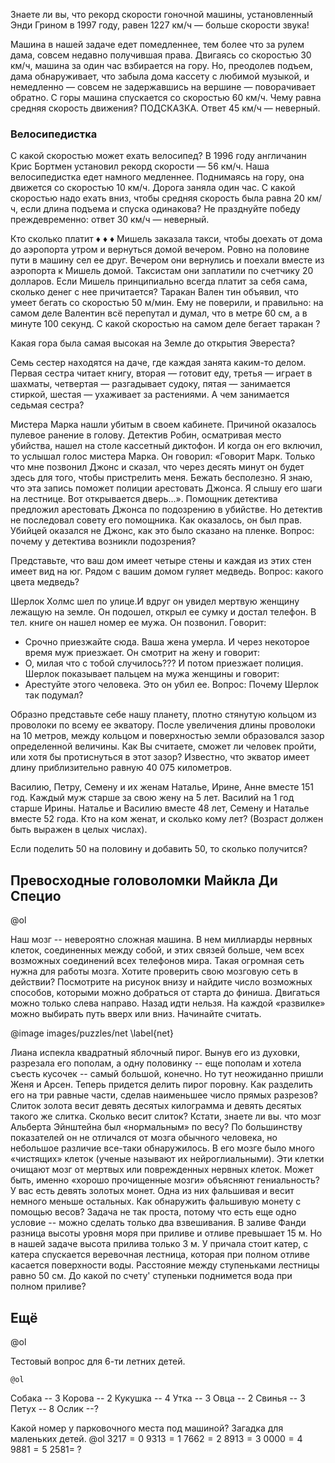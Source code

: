 Знаете ли вы, что рекорд скорости гоночной машины, установленный Энди Грином в 1997 году, равен 1227 км/ч — больше скорости звука!

Машина в нашей задаче едет помедленнее, тем более что за рулем дама, совсем недавно получившая права. Двигаясь со скоростью 30 км/ч, машина за один час взбирается на гору. Но, преодолев подъем, дама обнаруживает, что забыла дома кассету с любимой музыкой, и немедленно — совсем не задержавшись на вершине — поворачивает обратно. С горы машина спускается со скоростью 60 км/ч. Чему равна средняя скорость движения?
ПОДСКАЗКА. Ответ 45 км/ч — неверный.


### Велосипедистка
С какой скоростью может ехать велосипед?
В 1996 году англичанин Крис Бортмен установил рекорд скорости — 56 км/ч. Наша велосипедистка едет намного медленнее. Поднимаясь на гору, она движется со скоростью 10 км/ч. Дорога заняла один час. С какой скоростью надо ехать вниз, чтобы средняя скорость была равна 20 км/ч, если длина подъема и спуска одинакова?
Не празднуйте победу преждевременно: ответ 30 км/ч — неверный.


Кто сколько платит
♦ ♦ ♦
Мишель заказала такси, чтобы доехать от дома до аэропорта утром и вернуться домой вечером. Ровно на половине пути в машину сел ее друг. Вечером они вернулись и поехали вместе из аэропорта к Мишель домой. Таксистам они заплатили по счетчику 20 долларов. Если Мишель принципиально всегда платит за себя сама, сколько денег с нее причитается?
Таракан Вален
тин объявил, что умеет бегать со скоростью 50 м/мин. Ему не поверили, и правильно: на самом деле Валентин всё перепутал и думал, что в метре 60 см, а в минуте 100 секунд. С какой скоростью на самом деле бегает таракан ?

Какая гора была самая высокая на Земле до открытия Эвереста?

Семь сестер находятся на даче, где каждая занята каким-то делом. Первая сестра читает книгу, вторая — готовит еду, третья — играет в шахматы, четвертая — разгадывает судоку, пятая — занимается стиркой, шестая — ухаживает за растениями. А чем занимается седьмая сестра? 

Мистера Марка нашли убитым в своем кабинете. Причиной оказалось пулевое ранение в голову. Детектив Робин, осматривая место убийства, нашел на столе кассетный диктофон. И когда он его включил, то услышал голос мистера Марка. Он говорил: «Говорит Марк. Только что мне позвонил Джонс и сказал, что через десять минут он будет здесь для того, чтобы пристрелить меня. Бежать бесполезно. Я знаю, что эта запись поможет полиции арестовать Джонса. Я слышу его шаги на лестнице. Вот открывается дверь...». Помощник детектива предложил арестовать Джонса по подозрению в убийстве. Но детектив не последовал совету его помощника. Как оказалось, он был прав. Убийцей оказался не Джонс, как это было сказано на пленке. Вопрос: почему у детектива возникли подозрения?

Представьте, что ваш дом имеет четыре стены и каждая из этих стен имеет вид на юг. Рядом с вашим домом гуляет медведь. Вопрос: какого цвета медведь?



Шерлок Холмс шел по улице.И вдруг он увидел мертвую женщину лежащую на земле. Он подошел, открыл ее сумку и достал телефон. В тел. книге он нашел номер ее мужа. Он позвонил. Говорит:
- Срочно приезжайте сюда. Ваша жена умерла. И через некоторое время муж приезжает. Он смотрит на жену и говорит:
- О, милая что с тобой случилось???
И потом приезжает полиция. Шерлок показывает пальцем на мужа женщины и говорит:
- Арестуйте этого человека. Это он убил ее. Вопрос: Почему Шерлок так подумал? 


Образно представьте себе нашу планету, плотно стянутую кольцом из проволоки по всему ее экватору. После увеличения длины проволоки на 10 метров, между кольцом и поверхностью земли образовался зазор определенной величины. Как Вы считаете, сможет ли человек пройти, или хотя бы протиснуться в этот зазор?
Известно, что экватор имеет длину приблизительно равную 40 075 километров.

Василию, Петру, Семену и их женам Наталье, Ирине, Анне вместе 151 год. Каждый муж старше за свою жену на 5 лет. Василий на 1 год старше Ирины. Наталье и Василию вместе 48 лет, Семену и Наталье вместе 52 года. Кто на ком женат, и сколько кому лет? (Возраст должен быть выражен в целых числах).

Если поделить 50 на половину и добавить 50, то сколько получится?

## Превосходные головоломки Майкла Ди Специо

@ol

Наш мозг -- невероятно сложная машина. В нем миллиарды нервных клеток, соединенных между собой, и этих связей больше, чем всех возможных соединений всех телефонов мира. Такая огромная сеть нужна для работы мозга. Хотите проверить свою мозговую сеть в действии?
Посмотрите на рисунок внизу и найдите число возможных способов, которыми можно добраться от старта до финиша.
Двигаться можно только слева направо. Назад идти нельзя. На каждой «развилке» можно выбирать путь вверх или вниз. Начинайте считать.

@image images/puzzles/net
\label{net}

Лиана испекла квадратный яблочный пирог. Вынув его из духовки, разрезала его пополам, а одну половинку -- еще пополам и хотела съесть кусочек -- самый большой, конечно. Но тут неожиданно пришли Женя и Арсен. Теперь придется делить пирог поровну. Как разделить его на три равные части, сделав наименьшее число прямых разрезов?
Слиток золота весит девять десятых килограмма и девять десятых такого же слитка. Сколько весит слиток?
Кстати, знаете ли вы. что мозг Альберта Эйнштейна был «нормальным» по весу? По большинству показателей он не отличался от мозга обычного человека, но небольшое различие все-таки обнаружилось. В его мозге было много «чистящих» клеток (ученые называют их нейроглиальными). Эти клетки очищают мозг от мертвых или поврежденных нервных клеток. Может быть, именно «хорошо прочищенные мозги» объясняют гениальность?
У вас есть девять золотых монет. Одна из них фальшивая и весит немного меньше остальных. Как обнаружить фальшивую монету с помощью весов?
Задача не так проста, потому что есть еще одно условие -- можно сделать только два взвешивания.
В заливе Фанди разница высоты уровня моря при приливе и отливе превышает $15$ м. Но в нашей задаче высота прилива только $3$ м. У причала стоит катер, с катера спускается веревочная лестница, которая при полном отливе касается поверхности воды. Расстояние между ступеньками лестницы равно $50$ см. До какой по счету' ступеньки поднимется вода при полном приливе?

## Ещё

@ol

Тестовый вопрос для $6$-ти летних детей.

    @ol

Собака -- $3$
Корова -- $2$
Кукушка -- $4$
Утка -- $3$
Овца -- $2$
Свинья -- $3$
Петух -- $8$
Ослик --?

Какой номер у парковочного места под машиной?
Загадка для маленьких детей.
@ol
$3217=0$
$9313=1$
$7662=2$
$8913=3$
$0000=4$
$9881=5$
$2581=\;$?
<!--stackedit_data:
eyJoaXN0b3J5IjpbLTU2OTk4ODAxNiwtMTg0ODUzNjcwMSwtNj
Y4MjExMDg0LC05Njk1NTMxMzNdfQ==
-->